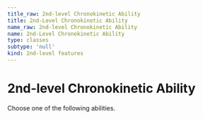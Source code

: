 ```yaml
---
title_raw: 2nd-level Chronokinetic Ability
title: 2nd-Level Chronokinetic Ability
name_raw: 2nd-level Chronokinetic Ability
name: 2nd-Level Chronokinetic Ability
type: classes
subtype: 'null'
kind: 2nd-level features
---
```


# 2nd-level Chronokinetic Ability

Choose one of the following abilities.
